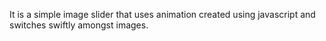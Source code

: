 It is a simple image slider that uses animation created using javascript and switches swiftly amongst images.
